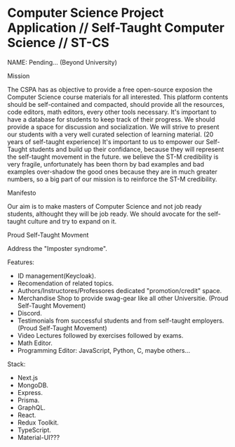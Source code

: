 # Computer Science Project Application // Self-Taught Computer Science // ST-CS

NAME: Pending... (Beyond University)

Mission

The CSPA has as objective to provide a free open-source exposion the Computer Science course materials for all interested.
This platform contents should be self-contained and compacted, should provide all the resources, code editors, math editors, every other tools necessary.
It's important to have a database for students to keep track of their progress.
We should provide a space for discussion and socialization. 
We will strive to present our students with a very well curated selection of learning material. (20 years of self-taught experience)
It's important to us to empower our Self-Taught students and build up their confidance, because they will represent the self-taught movement in the future.
we believe the ST-M credibility is very fragile, unfortunately has been thorn by bad examples and bad examples over-shadow the good ones because they are in much greater numbers, so a big part of our mission is to reinforce the ST-M credibility.  


Manifesto

Our aim is to make masters of Computer Science and not job ready students, althought they will be job ready.
We should avocate for the self-taught culture and try to expand on it. 

Proud Self-Taught Movment

Address the "Imposter syndrome".


Features:
- ID management(Keycloak).
- Recomendation of related topics.
- Authors/Instructores/Professores dedicated "promotion/credit" space.
- Merchandise Shop to provide swag-gear like all other Universitie. (Proud Self-Taught Movement)
- Discord.
- Testimonials from successful students and from self-taught employers. (Proud Self-Taught Movement)
- Video Lectures followed by exercises followed by exams.
- Math Editor.
- Programming Editor: JavaScript, Python, C, maybe others... 

Stack:
- Next.js
- MongoDB.
- Express.
- Prisma.
- GraphQL.
- React.
- Redux Toolkit.
- TypeScript.
- Material-UI???
